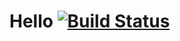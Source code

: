 # Hello  [![Build Status](https://travis-ci.org/1125690278/Hello.svg?branch=master)](https://travis-ci.org/1125690278/Hello)
